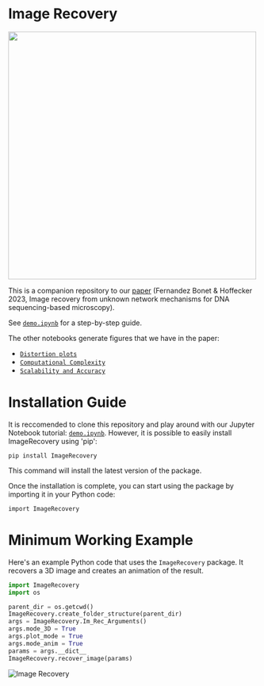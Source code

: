 # Image Recovery

<img src="image_recovery_scheme.png" width="500" height="500" />





This is a companion repository to our [paper](https://www.biorxiv.org/content/10.1101/2022.09.29.510142v1) (Fernandez Bonet & Hoffecker 2023, Image recovery from unknown network mechanisms for DNA sequencing-based microscopy).

See [`demo.ipynb`](https://github.com/DavidFernandezBonet/ImageRecovery/blob/master/Code/Tutorials/demo.ipynb) for a step-by-step guide.

The other notebooks generate figures that we have in the paper:

* [`Distortion plots`](https://github.com/DavidFernandezBonet/ImageRecovery/blob/master/Code/Tutorials/Distortion%20plots%20.ipynb)
* [`Computational Complexity`](https://github.com/DavidFernandezBonet/ImageRecovery/blob/master/Code/Tutorials/Computational%20Complexity.ipynb)
* [`Scalability and Accuracy`](https://github.com/DavidFernandezBonet/ImageRecovery/blob/master/Code/Tutorials/Scalability%20and%20Accuracy.ipynb)

# Installation Guide

It is reccomended to clone this repository and play around with our Jupyter Notebook tutorial: [`demo.ipynb`](https://github.com/DavidFernandezBonet/ImageRecovery/blob/master/Code/Tutorials/demo.ipynb). However, it is possible to easily install ImageRecovery using 'pip': 

   `pip install ImageRecovery`

This command will install the latest version of the package.

Once the installation is complete, you can start using the package by importing it in your Python code:

   `import ImageRecovery`

# Minimum Working Example

Here's an example Python code that uses the `ImageRecovery` package. It recovers a 3D image and creates an animation of the result.

```python
import ImageRecovery
import os

parent_dir = os.getcwd()
ImageRecovery.create_folder_structure(parent_dir)
args = ImageRecovery.Im_Rec_Arguments()
args.mode_3D = True
args.plot_mode = True
args.mode_anim = True
params = args.__dict__
ImageRecovery.recover_image(params)
```

![Image Recovery](recov_image_animated.gif)
